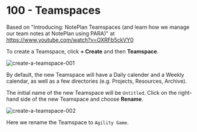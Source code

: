 # 100 - Teamspaces

Based on "Introducing: NotePlan Teamspaces (and learn how we manage our team notes at NotePlan using PARA)" at https://www.youtube.com/watch?v=OXRFb5ckVY0

To create a Teamspace, click **+ Create** and then **Teamspace**.

![create-a-teamspace-001](https://github.com/vanHeemstraSystems/noteplan/assets/1499433/60130671-059f-49f9-9d19-7beb3c0d1dec)

By default, the new Teamspace will have a Daily calender and a Weekly calendar, as well as a few directories (e.g. Projects, Resources, Archive).

The initial name of the new Teamspace will be ```Untitled```. Click on the right-hand side of the new Teamspace and choose **Rename**. 

![create-a-teamspace-002](https://github.com/vanHeemstraSystems/noteplan/assets/1499433/cad33c8c-5b23-40b2-9d50-3e46dccc5652)

Here we rename the Teamspace to ```Agility Game```.



